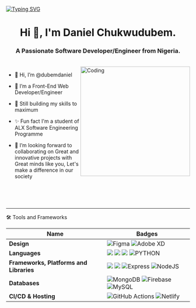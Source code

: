 [![Typing SVG](https://readme-typing-svg.demolab.com/?lines=I'm+Daniel+Chukwudubem;You're+welcome+to+my+profile)](https://git.io/typing-svg)

<h1 align="center">Hi 👋, I'm Daniel Chukwudubem.</h1>
<h3 align="center">A Passionate Software Developer/Engineer from Nigeria.</h3>
</br>
<img align= "right" alt="Coding" width="300" src="https://cdn.dribbble.com/users/1162077/screenshots/3848914/media/320984a9ca58b3c73274c9259ecf6de8.gif">


- 👋 Hi, I’m @dubemdaniel
 
- 👀 I’m a Front-End Web Developer/Engineer

- 🌱 Still building my skills to maximum
 
- ✨ Fun fact I'm a student of ALX Software Engineering Programme

- 💞️ I’m looking forward to collaborating on Great and innovative projects with Great minds like you, Let's make a difference in our society

</br>
</br>
</br>
<hr>
 🛠 Tools and Frameworks
 </br>

Name | Badges
--- | --- 
**Design**  |  ![Figma](https://img.shields.io/badge/figma-%23F24E1E.svg?style=for-the-badge&logo=figma&logoColor=white) ![Adobe XD](https://img.shields.io/badge/Adobe%20XD-470137?style=for-the-badge&logo=Adobe%20XD&logoColor=#FF61F6)
**Languages**  |  <img src="https://img.shields.io/badge/JavaScript-323330?style=for-the-badge&logo=javascript&logoColor=F7DF1E" /> <img src="https://img.shields.io/badge/CSS3-1572B6?style=for-the-badge&logo=css3&logoColor=white" /> <img src="https://img.shields.io/badge/HTML5-E34F26?style=for-the-badge&logo=html5&logoColor=white" /> ![PYTHON](https://img.shields.io/badge/python-%2300599C.svg?style=for-the-badge&logo=python&logoColor=white)
**Frameworks, Platforms and Libraries** | <img src="https://img.shields.io/badge/Tailwind-563D7C?style=for-the-badge&logo=tailwind&logoColor=white" /> <img src="https://img.shields.io/badge/React-20232A?style=for-the-badge&logo=react&logoColor=61DAFB" /> ![Express](https://img.shields.io/badge/Express-000?style=for-the-badge&logo=express&logoColor=white) ![NodeJS](https://img.shields.io/badge/node.js-6DA55F?style=for-the-badge&logo=node.js&logoColor=white)
**Databases**  | ![MongoDB](https://img.shields.io/badge/MongoDB-%234ea94b.svg?style=for-the-badge&logo=mongodb&logoColor=white) ![Firebase](https://img.shields.io/badge/firebase-%23039BE5.svg?style=for-the-badge&logo=firebase) ![MySQL](https://img.shields.io/badge/mysql-%2300f.svg?style=for-the-badge&logo=mysql&logoColor=white)
**CI/CD & Hosting**   | ![GitHub Actions](https://img.shields.io/badge/github%20actions-%232671E5.svg?style=for-the-badge&logo=githubactions&logoColor=white) ![Netlify](https://img.shields.io/badge/netlify-%23000000.svg?style=for-the-badge&logo=netlify&logoColor=#00C7B7) 
</p> 


<!---
dubemdaniel/dubemdaniel is a ✨ special ✨ repository because its `README.md` (this file) appears on your GitHub profile.
You can click the Preview link to take a look at your changes.
--->
